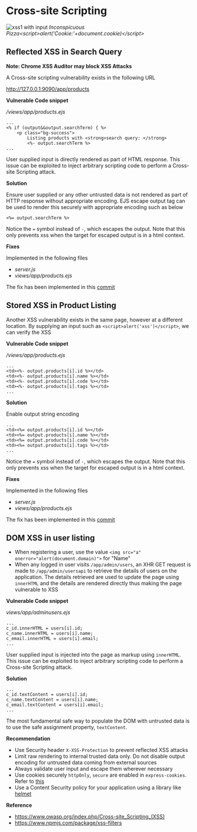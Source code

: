 # Cross-site Scripting

![xss1](/resources/xss1.png "XSS")
with input *Inconspicuous Pizza&lt;script&gt;alert('Cookie:'+document.cookie)&lt;/script&gt;*

## Reflected XSS in Search Query

**Note: Chrome XSS Auditor may block XSS Attacks**

A Cross-site scripting vulnerability exists in the following URL

http://127.0.0.1:9090/app/products

**Vulnerable Code snippet**

*/views/app/products.ejs*
```
...
<% if (output&&output.searchTerm) { %>
    <p class="bg-success">
        Listing products with <strong>search query: </strong>
        <%- output.searchTerm %>
...
```

User supplied input is directly rendered as part of HTML response. This issue can be exploited to inject arbitrary scripting code to perform a Cross-site Scripting attack.

**Solution**

Ensure user supplied or any other untrusted data is not rendered as part of HTTP response without appropriate encoding. EJS escape output tag can be used to render this securely with appropriate encoding such as below

```
<%= output.searchTerm %>
```
Notice the `=` symbol instead of `-`, which escapes the output. Note that this only prevents xss when the target for escaped output is in a html context.

**Fixes**

Implemented in the following files

- *server.js*
- *views/app/products.ejs*

The fix has been implemented in this [commit](https://github.com/appsecco/dvna/commit/6acbb14b51df84d4c4986d95f8fa4e3a6d600e35)

## Stored XSS in Product Listing

Another XSS vulnerability exists in the same page, however at a different location. By supplying an input such as `<script>alert('xss')</script>`, we can verify the XSS

**Vulnerable Code snippet**

*/views/app/products.ejs*
```
...
<td><%- output.products[i].id %></td>
<td><%- output.products[i].name %></td>
<td><%- output.products[i].code %></td>
<td><%- output.products[i].tags %></td>
...
```

**Solution**

Enable output string encoding
```
...
<td><%= output.products[i].id %></td>
<td><%= output.products[i].name %></td>
<td><%= output.products[i].code %></td>
<td><%= output.products[i].tags %></td>
...
```
Notice the `=` symbol instead of `-`, which escapes the output. Note that this only prevents xss when the target for escaped output is in a html context.

**Fixes**

Implemented in the following files

- *server.js*
- *views/app/products.ejs*

The fix has been implemented in this [commit](https://github.com/appsecco/dvna/commit/6acbb14b51df84d4c4986d95f8fa4e3a6d600e35)

## DOM XSS in user listing

- When registering a user, use the value `<img src="a" onerror="alert(document.domain)">` for "Name"
- When any logged in user visits `/app/admin/users`, an XHR GET request is made to `/app/admin/usersapi` to retrieve the details of users on the application. The details retrieved are used to update the page using `innerHTML` and the details are rendered directly thus making the page vulnerable to XSS

**Vulnerable Code snippet**

*views/app/adminusers.ejs*

```
...
c_id.innerHTML = users[i].id;
c_name.innerHTML = users[i].name;
c_email.innerHTML = users[i].email;
...
```

User supplied input is injected into the page as markup using `innerHTML`. This issue can be exploited to inject arbitrary scripting code to perform a Cross-site Scripting attack.

**Solution**

```
...
c_id.textContent = users[i].id;
c_name.textContent = users[i].name;
c_email.textContent = users[i].email;
...
```
The most fundamental safe way to populate the DOM with untrusted data is to use the safe assignment property, `textContent`.

**Recommendation**

- Use Security header `X-XSS-Protection` to prevent reflected XSS attacks
- Limit raw rendering to internal trusted data only. Do not disable output encoding for untrusted data coming from external sources
- Always validate user input and escape them wherever necessary
- Use cookies securely `httpOnly`, `secure` are enabled in `express-cookies`. Refer to [this](https://expressjs.com/en/advanced/best-practice-security.html)
- Use a Content Security policy for your application using a library like [helmet](https://www.npmjs.com/package/helmet)

**Reference**

- <https://www.owasp.org/index.php/Cross-site_Scripting_(XSS)>
- <https://www.npmjs.com/package/xss-filters>
